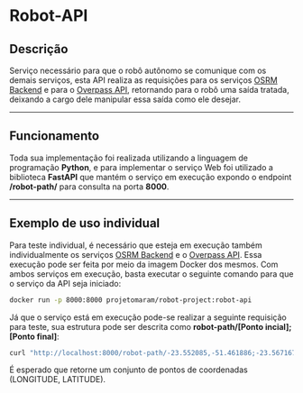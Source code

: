 # Robot-API

## Descrição
Serviço necessário para que o robô autônomo se comunique com os demais serviços, esta API realiza as requisições para os serviços [OSRM Backend](https://github.com/projetomaram/OSRM-service) e para o [Overpass API](https://github.com/projetomaram/Overpass-API-service), retornando para o robô uma saída tratada, deixando a cargo dele manipular essa saída como ele desejar.
****

## Funcionamento
Toda sua implementação foi realizada utilizando a linguagem de programação **Python**, e para implementar o serviço Web foi utilizado a biblioteca **FastAPI** que mantém o serviço em execução expondo o endpoint **/robot-path/** para consulta na porta **8000**.

****

## Exemplo de uso individual
Para teste individual, é necessário que esteja em execução também individualmente os serviços [OSRM Backend](https://github.com/projetomaram/OSRM-service) e o [Overpass API](https://github.com/projetomaram/Overpass-API-service). Essa execução pode ser feita por meio da imagem Docker dos mesmos. Com ambos serviços em execução, basta executar o seguinte comando para que o serviço da API seja iniciado: 
```bash
docker run -p 8000:8000 projetomaram/robot-project:robot-api
```
Já que o serviço está em execução pode-se realizar a seguinte requisição para teste, sua estrutura pode ser descrita como **robot-path/[Ponto incial];[Ponto final]**:
```bash
curl "http://localhost:8000/robot-path/-23.552085,-51.461886;-23.567167,-51.471902"
```
É esperado que retorne um conjunto de pontos de coordenadas (LONGITUDE, LATITUDE).
